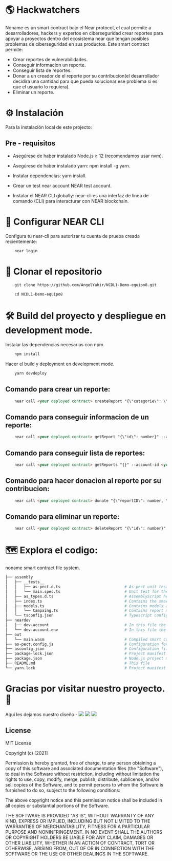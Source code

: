 # :earth_americas: Hackwatchers

Noname es un smart contract bajo el Near protocol, el cual permite a desarrolladores, hackers y expertos en ciberseguridad crear reportes para apoyar a proyectos dentro del ecosistema near que tengan posibles problemas de ciberseguridad en sus productos. Este smart contract permite:

- Crear reportes de vulnerabilidades.
- Conseguir informacion un reporte.
- Conseguir lista de reportes.
- Donar a un creador de el reporte por su contribucion(el desarrollador decidira una cantidad para que pueda solucionar ese problema si es que el usuario lo requiera).
- Eliminar un reporte.


# :gear: Instalación

Para la instalación local de este projecto:

## Pre - requisitos

- Asegúrese de haber instalado Node.js ≥ 12 (recomendamos usar nvm).

- Asegúrese de haber instalado yarn: npm install -g yarn.

- Instalar dependencias: yarn install.

- Crear un test near account NEAR test account.

- Instalar el NEAR CLI globally: near-cli es una interfaz de linea de comando (CLI) para interacturar con NEAR blockchain.

# :key: Configurar NEAR CLI

Configura tu near-cli para autorizar tu cuenta de prueba creada recientemente:

```html
    near login
```

# :page_facing_up:	 Clonar el repositorio

```html
    git clone https://github.com/AngelYahir/NCDL1-Demo-equipo8.git
```

```html
    cd NCDL1-Demo-equipo8
```

# :hammer_and_wrench: Build del proyecto y despliegue en development mode.

Instalar las dependencias necesarias con npm.


```html
    npm install
```

Hacer el build y deployment en development mode.


```html
    yarn devdeploy
```


## Comando para crear un reporte:

```html
    near call <your deployed contract> createReport "{\"categorie\": \"string\", \"objectives\": \"string\", \"location\":\"string\", \"goal\": number}" --account-id <your test account>
```

## Comando para conseguir informacion de un reporte:

```html
    near call <your deployed contract> getReport "{\"id\": number}" --account-id <your test account>
```

## Comando para conseguir lista de reportes:

```html
    near call <your deployed contract> getReports "{}" --account-id <your test account>
```

## Comando para hacer donacion al reporte por su contribucion:

```html
    near call <your deployed contract> donate "{\"reportID\": number, \"cuantity\": number}" --account-id <your test account>
```

## Comando para eliminar un reporte:

```html
    near call <your deployed contract> deleteReport "{\"id\": number}" --account-id <your test account>
```


# :world_map: Explora el codigo:

noname smart contract file system.

```bash
├── assembly
│   ├── __tests__
│   │   ├── as-pect.d.ts                            # As-pect unit testing headers for type hints
│   │   └── main.spec.ts                            # Unit test for the contract
│   ├── as_types.d.ts                               # AssemblyScript headers for type hint
│   ├── index.ts                                    # Contains the smart contract code
│   ├── models.ts                                   # Contains models accesible to the smart contract
│   │   └── Campaing.ts                             # Contains report model.
│   └── tsconfig.json                               # Typescript configuration file
├── neardev
│   ├── dev-account                                 # In this file the provisional deploy smart contract account is saved
│   └── dev-account.env                             # In this file the provisional deploy smart contract account is saved like a environment variable                             
├── out
│   └── main.wasm                                   # Compiled smart contract code using to deploy
├── as-pect.config.js                               # Configuration for as-pect (AssemblyScript unit testing)
├── asconfig.json                                   # Configuration file for Assemblyscript compiler
├── package-lock.json                               # Project manifest lock version
├── package.json                                    # Node.js project manifest (scripts and dependencies)
├── README.md                                       # This file
└── yarn.lock                                       # Project manifest lock version
```


# Gracias por visitar nuestro proyecto. :wave:

Aqui les dejamos nuestro diseño - 
![](./images/1.png)
![](./images/2.png)
![](./images/3.png)


## License

MIT License

Copyright (c) [2021]

Permission is hereby granted, free of charge, to any person obtaining a copy
of this software and associated documentation files (the "Software"), to deal
in the Software without restriction, including without limitation the rights
to use, copy, modify, merge, publish, distribute, sublicense, and/or sell
copies of the Software, and to permit persons to whom the Software is
furnished to do so, subject to the following conditions:

The above copyright notice and this permission notice shall be included in all
copies or substantial portions of the Software.

THE SOFTWARE IS PROVIDED "AS IS", WITHOUT WARRANTY OF ANY KIND, EXPRESS OR
IMPLIED, INCLUDING BUT NOT LIMITED TO THE WARRANTIES OF MERCHANTABILITY,
FITNESS FOR A PARTICULAR PURPOSE AND NONINFRINGEMENT. IN NO EVENT SHALL THE
AUTHORS OR COPYRIGHT HOLDERS BE LIABLE FOR ANY CLAIM, DAMAGES OR OTHER
LIABILITY, WHETHER IN AN ACTION OF CONTRACT, TORT OR OTHERWISE, ARISING FROM,
OUT OF OR IN CONNECTION WITH THE SOFTWARE OR THE USE OR OTHER DEALINGS IN THE
SOFTWARE.
